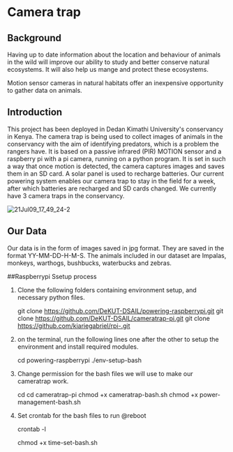 # Camera trap 

## Background
Having up to date information about the location and behaviour of animals in the wild will improve our ability to study and better conserve natural ecosystems. It will also help us mange and protect these ecosystems. 

Motion sensor cameras in natural habitats offer an inexpensive opportunity to gather data on animals.


## Introduction

This project has been deployed in Dedan Kimathi University's conservancy in Kenya. 
The camera trap is being used to collect images of animals in the conservancy with the aim of identifying predators, which is a problem the rangers have.
It is based on a passive infrared (PIR) MOTION sensor and a raspberry pi with a pi camera, running on a python program. 
It is set in such a way that once motion is detected, the camera captures images and saves them in an SD card. 
A solar panel is used to recharge batteries. Our current powering system enables our camera trap to stay in the field for a week, after which batteries are recharged and SD cards changed. We currently have 3 camera traps in the conservancy.

![21Jul09_17_49_24-2](https://user-images.githubusercontent.com/74656615/134635155-9b8b6b24-b332-453f-801c-2ae9e726c07a.jpg)



## Our Data
Our data is in the form of images saved in jpg format. They are saved in the format YY-MM-DD-H-M-S.
The animals included in our dataset are Impalas, monkeys, warthogs, bushbucks, waterbucks and zebras.

##Raspberrypi Ssetup process

1. Clone the following folders containing environment setup, and necessary python files.

      git clone https://github.com/DeKUT-DSAIL/powering-raspberrypi.git
      git clone https://github.com/DeKUT-DSAIL/cameratrap-pi.git
      git clone https://github.com/kiariegabriel/rpi-.git
2. on the terminal, run the following lines one after the other to setup the environment and install required modules.

    cd powering-raspberrypi
    ./env-setup-bash
2. Change permission for the bash files we will use to make our cameratrap work.

    cd
    cd cameratrap-pi
    chmod +x cameratrap-bash.sh
    chmod +x power-management-bash.sh
    
3. Set crontab for the bash files to run @reboot
    
    crontab -l
    
    chmod +x time-set-bash.sh





